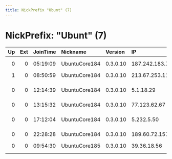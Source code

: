 ```yaml
---
title: NickPrefix "Ubunt" (7)
---
```


# NickPrefix: "Ubunt" (7)

|   Up |   Ext | JoinTime   | Nickname      | Version   | IP             | AS                                       | CC   |   ORp |   Dirp | OS    | Contact   |   eFamMembers |
|-----:|------:|:-----------|:--------------|:----------|:---------------|:-----------------------------------------|:-----|------:|-------:|:------|:----------|--------------:|
|    0 |     0 | 05:19:09   | UbuntuCore184 | 0.3.0.10  | 187.242.183.74 | Mega Cable, S.A. de C.V.                 | mx   | 45071 |      0 | Linux | None      |             1 |
|    1 |     0 | 08:50:59   | UbuntuCore184 | 0.3.0.10  | 213.67.253.112 | Telia Company AB                         | se   | 36511 |      0 | Linux | None      |             1 |
|    0 |     0 | 12:14:39   | UbuntuCore184 | 0.3.0.10  | 5.1.18.29      | Private Joint Stock Company datagroup    | ua   | 46125 |      0 | Linux | None      |             1 |
|    0 |     0 | 13:15:32   | UbuntuCore184 | 0.3.0.10  | 77.123.62.67   | Volia                                    | ua   | 44433 |      0 | Linux | None      |             1 |
|    0 |     0 | 17:12:04   | UbuntuCore184 | 0.3.0.10  | 5.232.5.50     | Telecommunication Infrastructure Company | ir   | 33337 |      0 | Linux | None      |             1 |
|    0 |     0 | 22:28:28   | UbuntuCore184 | 0.3.0.10  | 189.60.72.157  | CLARO S.A.                               | br   | 46447 |      0 | Linux | None      |             1 |
|    0 |     0 | 09:54:30   | UbuntuCore185 | 0.3.0.10  | 39.36.18.56    | Pakistan Telecom Company Limited         | pk   | 33427 |      0 | Linux | None      |             1 |
